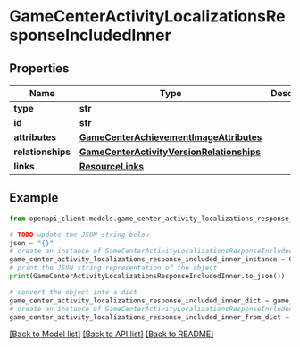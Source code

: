 # GameCenterActivityLocalizationsResponseIncludedInner


## Properties

Name | Type | Description | Notes
------------ | ------------- | ------------- | -------------
**type** | **str** |  | 
**id** | **str** |  | 
**attributes** | [**GameCenterAchievementImageAttributes**](GameCenterAchievementImageAttributes.md) |  | [optional] 
**relationships** | [**GameCenterActivityVersionRelationships**](GameCenterActivityVersionRelationships.md) |  | [optional] 
**links** | [**ResourceLinks**](ResourceLinks.md) |  | [optional] 

## Example

```python
from openapi_client.models.game_center_activity_localizations_response_included_inner import GameCenterActivityLocalizationsResponseIncludedInner

# TODO update the JSON string below
json = "{}"
# create an instance of GameCenterActivityLocalizationsResponseIncludedInner from a JSON string
game_center_activity_localizations_response_included_inner_instance = GameCenterActivityLocalizationsResponseIncludedInner.from_json(json)
# print the JSON string representation of the object
print(GameCenterActivityLocalizationsResponseIncludedInner.to_json())

# convert the object into a dict
game_center_activity_localizations_response_included_inner_dict = game_center_activity_localizations_response_included_inner_instance.to_dict()
# create an instance of GameCenterActivityLocalizationsResponseIncludedInner from a dict
game_center_activity_localizations_response_included_inner_from_dict = GameCenterActivityLocalizationsResponseIncludedInner.from_dict(game_center_activity_localizations_response_included_inner_dict)
```
[[Back to Model list]](../README.md#documentation-for-models) [[Back to API list]](../README.md#documentation-for-api-endpoints) [[Back to README]](../README.md)


